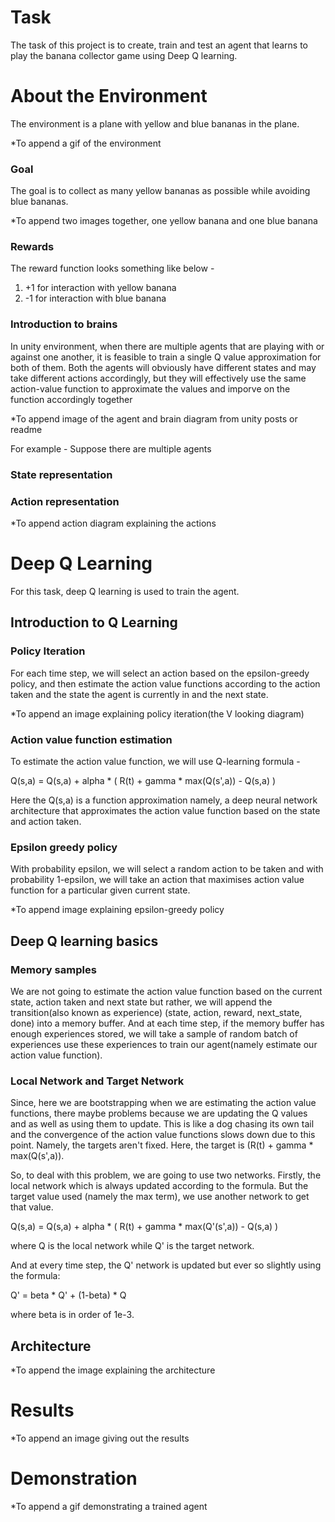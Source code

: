 # Task

The task of this project is to create, train and test an agent that learns to play the banana collector game using Deep Q learning. 

# About the Environment

The environment is a plane with yellow and blue bananas in the plane. 

*To append a gif of the environment

### Goal

The goal is to collect as many yellow bananas as possible while avoiding blue bananas.

*To append two images together, one yellow banana and one blue banana

### Rewards

The reward function looks something like below -
  1. +1 for interaction with yellow banana
  2. -1 for interaction with blue banana
  
### Introduction to brains

In unity environment, when there are multiple agents that are playing with or against one another, it is feasible to train a single Q value approximation for both of them. Both the agents will obviously have different states and may take different actions accordingly, but they will effectively use the same action-value function to approximate the values and imporve on the function accordingly together

*To append image of the agent and brain diagram from unity posts or readme

For example - Suppose there are multiple agents 

### State representation

### Action representation

*To append action diagram explaining the actions

# Deep Q Learning

For this task, deep Q learning is used to train the agent.

## Introduction to Q Learning 

### Policy Iteration

For each time step, we will select an action based on the epsilon-greedy policy, and then estimate the action value functions according to the action taken and the state the agent is currently in and the next state.

*To append an image explaining policy iteration(the V looking diagram)

### Action value function estimation

To estimate the action value function, we will use Q-learning formula - 

Q(s,a) = Q(s,a) + alpha * ( R(t) + gamma * max(Q(s',a)) - Q(s,a) )

Here the Q(s,a) is a function approximation namely, a deep neural network architecture that approximates the action value function based on the state and action taken.

### Epsilon greedy policy

With probability epsilon, we will select a random action to be taken and with probability 1-epsilon, we will take an action that maximises action value function for a particular given current state. 

*To append image explaining epsilon-greedy policy

## Deep Q learning basics

### Memory samples

We are not going to estimate the action value function based on the current state, action taken and next state but rather, we will append the transition(also known as experience) (state, action, reward, next_state, done) into a memory buffer. And at each time step, if the memory buffer has enough experiences stored, we will take a sample of random batch of experiences use these experiences to train our agent(namely estimate our action value function).

### Local Network and Target Network

Since, here we are bootstrapping when we are estimating the action value functions, there maybe problems because we are updating the Q values and as well as using them to update. This is like a dog chasing its own tail and the convergence of the action value functions slows down due to this point. Namely, the targets aren't fixed. Here, the target is (R(t) + gamma * max(Q(s',a)).

So, to deal with this problem, we are going to use two networks. Firstly, the local network which is always updated according to the formula. But the target value used (namely the max term), we use another network to get that value. 

Q(s,a) = Q(s,a) + alpha * ( R(t) + gamma * max(Q'(s',a)) - Q(s,a) )

where Q is the local network while Q' is the target network. 

And at every time step, the Q' network is updated but ever so slightly using the formula:

Q' = beta * Q' + (1-beta) * Q

where beta is in order of 1e-3.

## Architecture

*To append the image explaining the architecture

# Results

*To append an image giving out the results

# Demonstration
 
*To append a gif demonstrating a trained agent


